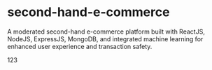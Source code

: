 # second-hand-e-commerce

A moderated second-hand e-commerce platform built with ReactJS, NodeJS, ExpressJS, MongoDB, and integrated machine learning for enhanced user experience and transaction safety.

123
